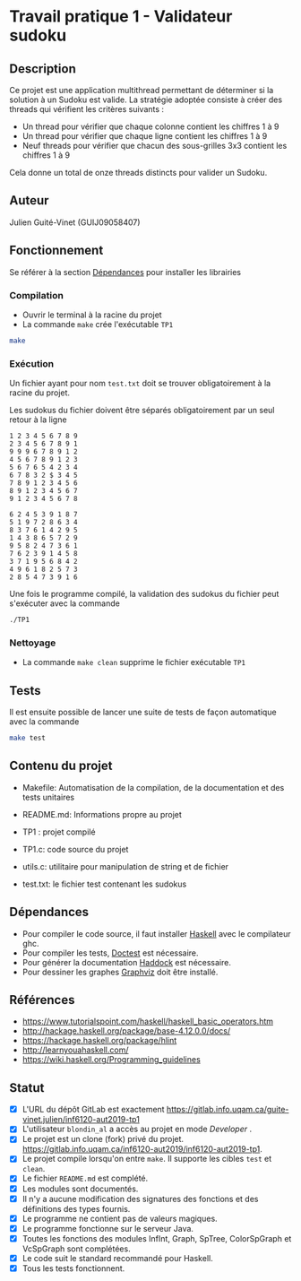 # Travail pratique 1 - Validateur sudoku

## Description

Ce projet est une application multithread permettant de déterminer si la
solution à un Sudoku est valide. La stratégie adoptée consiste à créer
des threads qui vérifient les critères suivants :
* Un thread pour vérifier que chaque colonne contient les chiffres 1 à 9
* Un thread pour vérifier que chaque ligne contient les chiffres 1 à 9
* Neuf threads pour vérifier que chacun des sous-grilles 3x3 contient les chiffres 1 à 9

Cela donne un total de onze threads distincts pour valider un Sudoku.

## Auteur

Julien Guité-Vinet (GUIJ09058407)


## Fonctionnement
Se référer à la section [Dépendances](#dépendances) pour installer les librairies

### Compilation
- Ouvrir le terminal à la racine du projet
- La commande `make` crée l'exécutable `TP1`

```sh
make 
```
### Exécution

Un fichier ayant pour nom `test.txt` doit se trouver obligatoirement à la racine du projet.

Les sudokus du fichier doivent être séparés obligatoirement par un seul retour à la ligne

```text
1 2 3 4 5 6 7 8 9
2 3 4 5 6 7 8 9 1
9 9 9 6 7 8 9 1 2 
4 5 6 7 8 9 1 2 3
5 6 7 6 5 4 2 3 4
6 7 8 3 2 $ 3 4 5 
7 8 9 1 2 3 4 5 6
8 9 1 2 3 4 5 6 7
9 1 2 3 4 5 6 7 8

6 2 4 5 3 9 1 8 7
5 1 9 7 2 8 6 3 4
8 3 7 6 1 4 2 9 5
1 4 3 8 6 5 7 2 9
9 5 8 2 4 7 3 6 1
7 6 2 3 9 1 4 5 8
3 7 1 9 5 6 8 4 2
4 9 6 1 8 2 5 7 3
2 8 5 4 7 3 9 1 6
```

Une fois le programme compilé, la validation des sudokus du fichier peut s'exécuter avec la commande 
```sh
./TP1
```
### Nettoyage
- La commande `make clean` supprime le fichier exécutable `TP1` 


## Tests
Il est ensuite possible de lancer une suite de tests de façon automatique avec la commande


```sh
make test
```


## Contenu du projet

* Makefile: Automatisation de la compilation, de la documentation et des tests unitaires

* README.md: Informations propre au projet

* TP1 : projet compilé

* TP1.c: code source du projet

* utils.c: utilitaire pour manipulation de string et de fichier

* test.txt: le fichier test contenant les sudokus


## Dépendances

* Pour compiler le code source, il faut installer [Haskell](https://www.haskell.org/platform/) avec le compilateur ghc. 
* Pour compiler les tests, [Doctest](https://github.com/sol/doctest#readme) est nécessaire.
* Pour générer la documentation [Haddock](https://www.haskell.org/haddock/) est nécessaire.
* Pour dessiner les graphes [Graphviz](http://graphviz.org/) doit être installé.


## Références

* https://www.tutorialspoint.com/haskell/haskell_basic_operators.htm
* http://hackage.haskell.org/package/base-4.12.0.0/docs/
* https://hackage.haskell.org/package/hlint
* http://learnyouahaskell.com/
* https://wiki.haskell.org/Programming_guidelines

## Statut

* [x] L'URL du dépôt GitLab est exactement https://gitlab.info.uqam.ca/guite-vinet.julien/inf6120-aut2019-tp1
* [x] L'utilisateur `blondin_al` a accès au projet en mode *Developer* .
* [x] Le projet est un clone (fork) privé du projet.
https://gitlab.info.uqam.ca/inf6120-aut2019/inf6120-aut2019-tp1.
* [x] Le projet compile lorsqu'on entre `make`. Il supporte les cibles `test` et `clean`. 
* [x] Le fichier `README.md` est complété.
* [x] Les modules sont documentés.
* [x] Il n'y a aucune modification des signatures des fonctions et des définitions des types fournis.
* [x] Le programme ne contient pas de valeurs magiques.
* [x] Le programme fonctionne sur le serveur Java.
* [x] Toutes les fonctions des modules InfInt, Graph, SpTree, ColorSpGraph et VcSpGraph sont complétées.
* [x] Le code suit le standard recommandé pour Haskell.
* [x] Tous les tests fonctionnent.